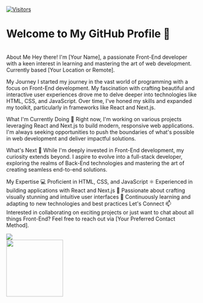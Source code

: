[![Visitors](https://api.visitorbadge.io/api/combined?path=MoAshouri%2FMoAshouri&labelColor=%235d6b7a&countColor=%23018287&labelStyle=upper)](https://visitorbadge.io/status?path=MoAshouri%2FMoAshouri)

# Welcome to My GitHub Profile 👋
<br/>
About Me
Hey there! I'm [Your Name], a passionate Front-End developer with a keen interest in learning and mastering the art of web development. Currently based [Your Location or Remote].

My Journey
I started my journey in the vast world of programming with a focus on Front-End development. My fascination with crafting beautiful and interactive user experiences drove me to delve deeper into technologies like HTML, CSS, and JavaScript. Over time, I've honed my skills and expanded my toolkit, particularly in frameworks like React and Next.js.

What I'm Currently Doing
🚀 Right now, I'm working on various projects leveraging React and Next.js to build modern, responsive web applications. I'm always seeking opportunities to push the boundaries of what's possible in web development and deliver impactful solutions.

What's Next
🌱 While I'm deeply invested in Front-End development, my curiosity extends beyond. I aspire to evolve into a full-stack developer, exploring the realms of Back-End technologies and mastering the art of creating seamless end-to-end solutions.

My Expertise
💻 Proficient in HTML, CSS, and JavaScript
⚛️ Experienced in building applications with React and Next.js
🎨 Passionate about crafting visually stunning and intuitive user interfaces
🔧 Continuously learning and adapting to new technologies and best practices
Let's Connect
📫 Interested in collaborating on exciting projects or just want to chat about all things Front-End? Feel free to reach out via [Your Preferred Contact Method].


<a href="https://github.com/anuraghazra/github-readme-stats">
    <img
            align="center"
            src="https://github-readme-stats.vercel.app/api?username=MoAshouri&show=reviews&show_icons=true&theme=shadow_blue&border_color=02a0a6&title_color=02a0a6&text_color=5d6b7a&icon_color=02a0a6"
    />
</a>
<br/>
<a href="https://github.com/anuraghazra/convoychat">
    <img height=150 align="center" src="https://github-readme-stats.vercel.app/api/top-langs?username=MoAshouri&&theme=shadow_blue&layout=compact&langs_count=8&card_width=320&border_color=02a0a6&title_color=02a0a6&text_color=5d6b7a&" />
</a>
